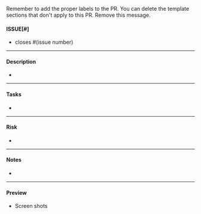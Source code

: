 Remember to add the proper labels to the PR. You can delete
the template sections that don't apply to this PR. Remove this message.

#### ISSUE[#]
* closes #(issue number)

---

#### Description
*

---

#### Tasks
*

---

#### Risk
*

---

#### Notes
*

---

#### Preview
* Screen shots
